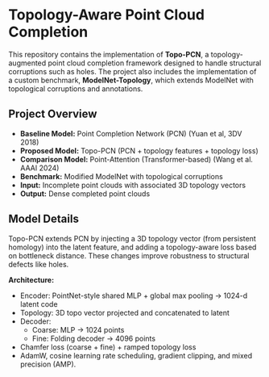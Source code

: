 # Topology-Aware Point Cloud Completion

This repository contains the implementation of **Topo-PCN**, a topology-augmented point cloud completion framework designed to handle structural corruptions such as holes. The project also includes the implementation of a custom benchmark, **ModelNet-Topology**, which extends ModelNet with topological corruptions and annotations.

##  Project Overview

- **Baseline Model:** Point Completion Network (PCN) (Yuan et al, 3DV 2018)
- **Proposed Model:** Topo-PCN (PCN + topology features + topology loss)
- **Comparison Model:** Point-Attention (Transformer-based) (Wang et al. AAAI 2024)
- **Benchmark:** Modified ModelNet with topological corruptions
- **Input:** Incomplete point clouds with associated 3D topology vectors
- **Output:** Dense completed point clouds

## Model Details
Topo-PCN extends PCN by injecting a 3D topology vector (from persistent homology) into the latent feature, and adding a topology-aware loss based on bottleneck distance. These changes improve robustness to structural defects like holes.

**Architecture:**
- Encoder: PointNet-style shared MLP + global max pooling → 1024-d latent code
- Topology: 3D topo vector projected and concatenated to latent
- Decoder:
  - Coarse: MLP → 1024 points
  - Fine: Folding decoder → 4096 points
- Chamfer loss (coarse + fine) + ramped topology loss
- AdamW, cosine learning rate scheduling, gradient clipping, and mixed precision (AMP).



